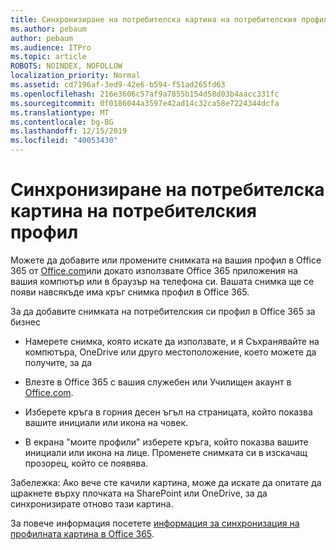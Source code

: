 ```yaml
---
title: Синхронизиране на потребителска картина на потребителския профил
ms.author: pebaum
author: pebaum
ms.audience: ITPro
ms.topic: article
ROBOTS: NOINDEX, NOFOLLOW
localization_priority: Normal
ms.assetid: cd7196af-3ed9-42e6-b594-f51ad265fd63
ms.openlocfilehash: 216e3606c57af9a7855b154d58d03b4aacc331fc
ms.sourcegitcommit: 0f0186044a3597e42ad14c32ca58e7224344dcfa
ms.translationtype: MT
ms.contentlocale: bg-BG
ms.lasthandoff: 12/15/2019
ms.locfileid: "40053430"
---
```

# <a name="sync-a-users-profile-picture"></a>Синхронизиране на потребителска картина на потребителския профил

Можете да добавите или промените снимката на вашия профил в Office 365 от [Office.com](http://www.office.com)или докато използвате Office 365 приложения на вашия компютър или в браузър на телефона си. Вашата снимка ще се появи навсякъде има кръг снимка профил в Office 365.

За да добавите снимката на потребителския си профил в Office 365 за бизнес

- Намерете снимка, която искате да използвате, и я Съхранявайте на компютъра, OneDrive или друго местоположение, което можете да получите, за да

- Влезте в Office 365 с вашия служебен или Училищен акаунт в [Office.com](http://www.office.com).

- Изберете кръга в горния десен ъгъл на страницата, който показва вашите инициали или икона на човек.

- В екрана "моите профили" изберете кръга, който показва вашите инициали или икона на лице. Променете снимката си в изскачащ прозорец, който се появява.

Забележка: Ако вече сте качили картина, може да искате да опитате да щракнете върху плочката на SharePoint или OneDrive, за да синхронизирате отново тази картина.

За повече информация посетете [информация за синхронизация на профилната картина в Office 365](https://support.office.com/article/information-about-profile-picture-synchronization-in-office-365-20594d76-d054-4af4-a660-401133e3d48a).
